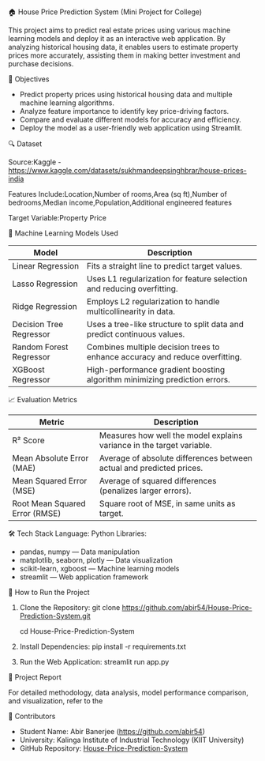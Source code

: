 🏠 House Price Prediction System
(Mini Project for College)

This project aims to predict real estate prices using various machine learning models and deploy it as an interactive web application. By analyzing historical housing data, it enables users to estimate property prices more accurately, assisting them in making better investment and purchase decisions.

📌 Objectives
* Predict property prices using historical housing data and multiple machine learning algorithms.
* Analyze feature importance to identify key price-driving factors.
* Compare and evaluate different models for accuracy and efficiency.
* Deploy the model as a user-friendly web application using Streamlit.

🔍 Dataset

Source:Kaggle - https://www.kaggle.com/datasets/sukhmandeepsinghbrar/house-prices-india

Features Include:Location,Number of rooms,Area (sq ft),Number of bedrooms,Median income,Population,Additional engineered features

Target Variable:Property Price

🧠 Machine Learning Models Used

| Model                    | Description                                                               |
|--------------------------|-------------------------------------------------------------------------- |
| Linear Regression       | Fits a straight line to predict target values.                            |
| Lasso Regression      | Uses L1 regularization for feature selection and reducing overfitting.       |
| Ridge Regression       | Employs L2 regularization to handle multicollinearity in data.               |
| Decision Tree Regressor | Uses a tree-like structure to split data and predict continuous values.      |
| Random Forest Regressor | Combines multiple decision trees to enhance accuracy and reduce overfitting. |
| XGBoost Regressor      | High-performance gradient boosting algorithm minimizing prediction errors.   |

📈 Evaluation Metrics

| Metric                         | Description                                                   |
| -------------------------------|---------------------------------------------------------------|
| R² Score                    | Measures how well the model explains variance in the target variable. |
| Mean Absolute Error (MAE)      | Average of absolute differences between actual and predicted prices.|
| Mean Squared Error (MSE)       | Average of squared differences (penalizes larger errors).           |
| Root Mean Squared Error (RMSE) | Square root of MSE, in same units as target.                        |

🛠️ Tech Stack
Language: Python
Libraries:
  * pandas, numpy — Data manipulation
  * matplotlib, seaborn, plotly — Data visualization
  * scikit-learn, xgboost — Machine learning models
  * streamlit — Web application framework

🚀 How to Run the Project

1. Clone the Repository:
   git clone https://github.com/abir54/House-Price-Prediction-System.git

   cd House-Price-Prediction-System
   
3. Install Dependencies:
   pip install -r requirements.txt

4. Run the Web Application:
   streamlit run app.py
   

📄 Project Report

For detailed methodology, data analysis, model performance comparison, and visualization, refer to the 

👥 Contributors

* Student Name: Abir Banerjee (https://github.com/abir54)
* University: Kalinga Institute of Industrial Technology (KIIT University)
* GitHub Repository: [House-Price-Prediction-System](https://github.com/abir54/House-Price-Prediction-System)



